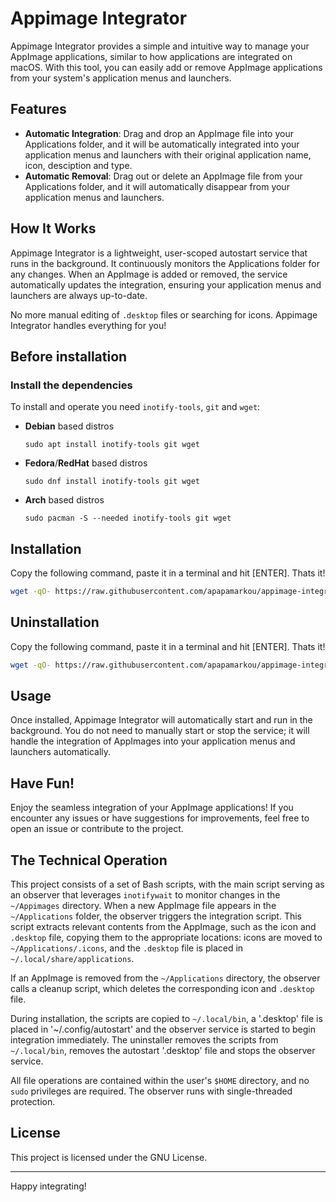 # Appimage Integrator

Appimage Integrator provides a simple and intuitive way to manage your AppImage applications, similar to how applications are integrated on macOS. With this tool, you can easily add or remove AppImage applications from your system's application menus and launchers.

## Features

- **Automatic Integration**: Drag and drop an AppImage file into your Applications folder, and it will be automatically integrated into your application menus and launchers with their original application name, icon, desciption and type.
- **Automatic Removal**: Drag out or delete an AppImage file from your Applications folder, and it will automatically disappear from your application menus and launchers.

## How It Works

Appimage Integrator is a lightweight, user-scoped autostart service that runs in the background. It continuously monitors the Applications folder for any changes. When an AppImage is added or removed, the service automatically updates the integration, ensuring your application menus and launchers are always up-to-date.

No more manual editing of `.desktop` files or searching for icons. Appimage Integrator handles everything for you!

## Before installation

### Install the dependencies

   To install and operate you need `inotify-tools`, `git` and `wget`:
   
   - **Debian** based distros
     ```
     sudo apt install inotify-tools git wget
     ```
   - **Fedora**/**RedHat** based distros
     ```
     sudo dnf install inotify-tools git wget
     ```
   - **Arch** based distros
     ```
     sudo pacman -S --needed inotify-tools git wget
     ```
     
## Installation
   Copy the following command, paste it in a terminal and hit [ENTER]. Thats it!

   ```bash
   wget -qO- https://raw.githubusercontent.com/apapamarkou/appimage-integrator/main/appimage-integrator-install | bash
   ```

## Uninstallation
   Copy the following command, paste it in a terminal and hit [ENTER]. Thats it!
   ```bash
   wget -qO- https://raw.githubusercontent.com/apapamarkou/appimage-integrator/main/appimage-integrator-uninstall | bash
   ```

## Usage

Once installed, Appimage Integrator will automatically start and run in the background. You do not need to manually start or stop the service; it will handle the integration of AppImages into your application menus and launchers automatically.

## Have Fun!

Enjoy the seamless integration of your AppImage applications! If you encounter any issues or have suggestions for improvements, feel free to open an issue or contribute to the project.

## The Technical Operation

This project consists of a set of Bash scripts, with the main script serving as an observer that leverages `inotifywait` to monitor changes in the `~/Appimages` directory. When a new AppImage file appears in the `~/Applications` folder, the observer triggers the integration script. This script extracts relevant contents from the AppImage, such as the icon and `.desktop` file, copying them to the appropriate locations: icons are moved to `~/Applications/.icons`, and the `.desktop` file is placed in `~/.local/share/applications`.

If an AppImage is removed from the `~/Applications` directory, the observer calls a cleanup script, which deletes the corresponding icon and `.desktop` file.

During installation, the scripts are copied to `~/.local/bin`, a '.desktop' file is placed in '~/.config/autostart' and the observer service is started to begin integration immediately. The uninstaller removes the scripts from `~/.local/bin`, removes the autostart '.desktop' file and stops the observer service.

All file operations are contained within the user's `$HOME` directory, and no `sudo` privileges are required. The observer runs with single-threaded protection.

## License

This project is licensed under the GNU License.

---

Happy integrating!
